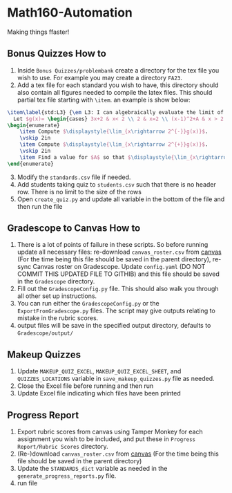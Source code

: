 # Math160-Automation
Making things ffaster!

## Bonus Quizzes How to
1) Inside `Bonus Quizzes/problembank` create a directory for the tex file you wish to use. For example you may create a directory `FA23`.
2) Add a tex file for each standard you wish to have, this directory should also contain all figures needed to compile the latex files. This should partial tex file starting with `\item`. an example is show below:
```latex
\item\label{std:L3} {\em L3: I can algebraically evaluate the limit of a function at a point.}\\
  Let $g(x)= \begin{cases} 3x+2 & x< 2 \\ 2 & x=2 \\ (x-1)^2+A & x > 2 \\ \end{cases} $.\\
\begin{enumerate}
    \item Compute $\displaystyle{\lim_{x\rightarrow 2^{-}}g(x)}$.
    \vskip 2in
    \item Compute $\displaystyle{\lim_{x\rightarrow 2^{+}}g(x)}$.
    \vskip 2in
    \item Find a value for $A$ so that $\displaystyle{\lim_{x\rightarrow 2}g(x)}$ exists.
\end{enumerate}
``` 
3) Modify the `standards.csv` file if needed.
4) Add students taking quiz to `students.csv` such that there is no header row. There is no limit to the size of the rows
5) Open `create_quiz.py` and update all variable in the bottom of the file and then run the file

## Gradescope to Canvas How to
1) There is a lot of points of failure in these scripts. So before running update all necessary files: re-download `canvas_roster.csv` from [canvas](https://teacherscollege.screenstepslive.com/a/1286286-download-a-student-roster-in-canvas) (For the time being this file should be saved in the parent directory), re-sync Canvas roster on Gradescope. Update `config.yaml` (DO NOT COMMIT THIS UPDATED FILE TO GITHIB) and this file should be saved in the `Gradescope` directory.
2) Fill out the `GradescopeConfig.py` file. This should also walk you through all other set up instructions.
3) You can run either the `GradescopeConfig.py` or the `ExportFromGradescope.py` files. The script may give outputs relating to mistake in the rubric scores.
4) output files will be save in the specified output directory, defaults to `Gradescope/output/`

## Makeup Quizzes
1) Update `MAKEUP_QUIZ_EXCEL`, `MAKEUP_QUIZ_EXCEL_SHEET`, and `QUIZZES_LOCATIONS` variable in `save_makeup_quizzes.py` file as needed.
2) Close the Excel file before running and then run
3) Update Excel file indicating which files have been printed


## Progress Report
1) Export rubric scores from canvas using Tamper Monkey for each assignment you wish to be included, and put these in `Progress Report/Rubric Scores` directory.
2) (Re-)download `canvas_roster.csv` from [canvas](https://teacherscollege.screenstepslive.com/a/1286286-download-a-student-roster-in-canvas) (For the time being this file should be saved in the parent directory)
3) Update the `STANDARDS_dict` variable as needed in the `generate_progress_reports.py` file.
4) run file


